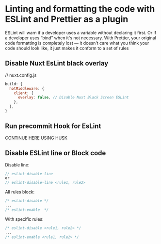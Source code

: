 # Linting and formatting the code with ESLint and Prettier as a plugin

ESLint will warn if a developer uses a variable without declaring it first. Or if a developer uses “bind” when it's not necessary. With Prettier, your original code formatting is completely lost — it doesn't care what you think your code should look like, it just makes it conform to a set of rules

## Disable Nuxt EsLint black overlay
// nuxt.config.js
```js
build: {
  hotMiddleware: {
    client: {
      overlay: false, // Disable Nuxt Black Screen ESLint
    },
  },
}
```

## Run precommit Hook for EsLint

CONTINUE HERE
USING HUSK




## Disable ESLint line or Block code
Disable line:
```js
// eslint-disable-line 
or 
// eslint-disable-line <rule1, rule2> 
```

All rules block:

```js
/* eslint-disable */
...
/* eslint-enable  */
```


With specific rules:
```js
/* eslint-disable <rule1, rule2> */
...
/* eslint-enable <rule1, rule2> */
```


